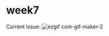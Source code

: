 # week7
Current Issue:
![ezgif com-gif-maker-2](https://user-images.githubusercontent.com/91094256/198861916-c5bd65f8-6d18-421c-b8eb-dd6ca469a396.gif)

